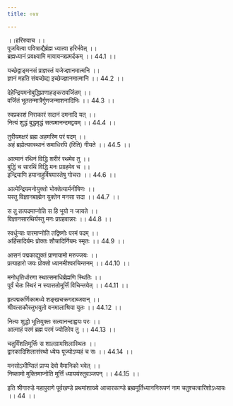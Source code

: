 ```yaml
---
title: ०४४

---
```

।।हरिरुवाच ।।  
पूजयित्वा पवित्राद्यैर्ब्रह्म ध्यात्वा हरिर्भवेत् ।।  
ब्रह्मध्यानं प्रवक्ष्यामि मायायन्त्रप्रमर्दकम् ।। 44.1 ।।  
  
यच्छेद्वाङ्मनसं प्राज्ञस्तं यजेज्ज्ञानमात्मनि ।।  
ज्ञानं महति संयच्छेद्य इच्छेज्ज्ञानमात्मानि ।। 44.2 ।।  
  
देहेन्द्रियमनोबुद्धिप्राणाहङ्करावर्जितम् ।।  
वर्जितं भूततन्मात्रैर्गुणजन्माशनादिभिः ।। 44.3 ।।  
  
स्वप्रकाशं निराकारं सदानं दमनादि यत् ।।  
नित्यं शुद्धं बुद्धमृद्धं सत्यमानन्दमद्वयम् ।। 44.4 ।।  
  
तुरीयमक्षरं ब्रह्म अहमस्मि परं पदम् ।।  
अहं ब्रह्मेत्यवस्थानं समाधिरपि (रिति) गीयते ।। 44.5 ।।  
  
आत्मानं रथिनं विद्धि शरीरं रथमेव तु ।।  
बुद्धिं च सारथिं विद्धि मनः प्रग्रहमेव च ।।  
इन्द्रियाणि हयानाहुर्विषयास्तेषु गोचराः ।। 44.6 ।।  
  
आत्मेन्द्रियमनोयुक्तो भोक्तेत्यार्मनीषिणः ।।  
यस्तु विज्ञानबाह्मेन युक्तेन मनसा सदा ।। 44.7 ।।  
  
स तु तत्पदमाप्नोति स हि भूयो न जायते ।।  
विज्ञानसारथिर्यस्तु मनः प्रग्रहवान्नरः ।। 44.8 ।।  
  
स्वर्धुन्याः पारमाप्नोति तद्विष्णोः परमं पदम् ।।  
अहिंसादिर्यमः प्रोक्तः शौचादिर्नियमः स्मृतः ।। 44.9 ।।  
  
आसनं पद्मकाद्युक्तं प्राणायामो मरुज्जयः ।।  
प्रत्याहारो जयः प्रोक्तो ध्यानमीश्वरचिन्तनम् ।। 44.10 ।।  
  
मनोधृतिर्धारणा स्थात्समाधिर्ब्रह्मणि स्थितिः ।।  
पूर्वं चेतः स्थिरं न स्यात्ततोमूर्त्तिं विचिन्तयेत् ।। 44.11 ।।  
  
हृत्पद्मकर्णिकामध्ये शङ्खचक्रगदाब्जवान् ।।  
श्रीवत्सकौस्तुभयुतो वनमालाश्रिया युतः ।। 44.12 ।।  
  
नित्यः शुद्धो भूतियुक्तः सत्यानन्दाह्वयः परः ।।  
आत्माहं परमं ब्रह्म परमं ज्योतिरेव तु ।। 44.13 ।।  
  
चतुर्विंशतिमूर्त्तिः स शालग्रामशिलास्थितः ।।  
द्वारकादिशिलासंस्थो ध्येयः पूज्योऽप्यहं च सः ।। 44.14 ।।  
  
मनसोऽभीप्सितं प्राप्य देवो वैमानिको भवेत् ।।  
निष्कामो मुक्तिमाप्नोति मूर्त्तिं ध्याययंस्तुवञ्जपन् ।। 44.15 ।।  
  
इति श्रीगारुडे महापुराणे पूर्वखण्डे प्रथमांशाख्ये आचारकाण्डे ब्रह्ममूर्तिध्याननिरूपणं नाम चतुश्चत्वारिंशोऽध्यायः ।। 44 ।।